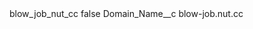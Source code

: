 <?xml version="1.0" encoding="UTF-8"?>
<CustomMetadata xmlns="http://soap.sforce.com/2006/04/metadata" xmlns:xsi="http://www.w3.org/2001/XMLSchema-instance" xmlns:xsd="http://www.w3.org/2001/XMLSchema">
    <label>blow_job_nut_cc</label>
    <protected>false</protected>
    <values>
        <field>Domain_Name__c</field>
        <value xsi:type="xsd:string">blow-job.nut.cc</value>
    </values>
</CustomMetadata>
